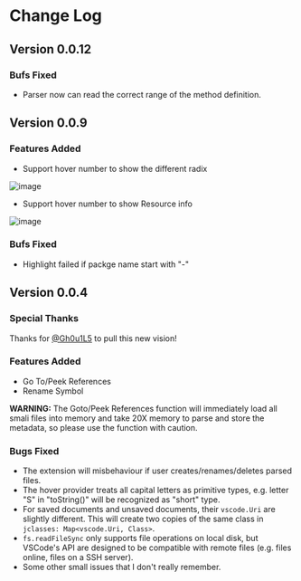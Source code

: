 # Change Log

## Version 0.0.12

### Bufs Fixed

* Parser now can read the correct range of the method definition.

## Version 0.0.9

### Features Added

* Support hover number to show the different radix

![image](https://user-images.githubusercontent.com/13981123/119457952-d2770600-bd6e-11eb-9950-44975d829a68.png)

* Support hover number to show Resource info 

![image](https://user-images.githubusercontent.com/13981123/119458032-e4f13f80-bd6e-11eb-82e8-46a15fddf385.png)


### Bufs Fixed

* Highlight failed if packge name start with "-"

## Version 0.0.4

### Special Thanks

Thanks for [@Gh0u1L5](https://github.com/Gh0u1L5) to pull this new vision!

### Features Added
* Go To/Peek References
* Rename Symbol

**WARNING:** The Goto/Peek References function will immediately load all smali files into memory and take 20X memory to parse and store the metadata, so please use the function with caution.

### Bugs Fixed
* The extension will misbehaviour if user creates/renames/deletes parsed files.
* The hover provider treats all capital letters as primitive types, e.g. letter "S" in "toString()" will be recognized as "short" type.
* For saved documents and unsaved documents, their `vscode.Uri` are slightly different. This will create two copies of the same class in `jclasses: Map<vscode.Uri, Class>`.
* `fs.readFileSync` only supports file operations on local disk, but VSCode's API are designed to be compatible with remote files (e.g. files online, files on a SSH server).
* Some other small issues that I don't really remember.